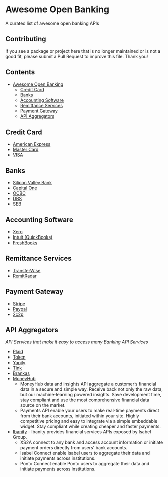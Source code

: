# Awesome Open Banking

A curated list of awesome open banking APIs

## Contributing

If you see a package or project here that is no longer maintained or is not a good fit, please submit a Pull Request to improve this file. Thank you!

## Contents

* [Awesome Open Banking](#awesome-open-banking)
  * [Credit Card](#credit-card)
  * [Banks](#banks)
  * [Accounting Software](#accounting-software)
  * [Remittance Services](#remittance-services)
  * [Payment Gateway](#payment-gateway)
  * [API Aggregators](#api-aggregators)

## Credit Card
  * [American Express](https://developer.americanexpress.com/)
  * [Master Card](https://developer.mastercard.com/)
  * [VISA](https://developer.visa.com/)

## Banks
  * [Silicon Valley Bank](https://www.svb.com/developers)
  * [Capital One](https://developer.capitalone.com/)
  * [OCBC](https://api.ocbc.com/)
  * [DBS](https://www.dbs.com/dbsdevelopers/index.html)
  * [SEB](https://developer.baltics.sebgroup.com/)

## Accounting Software
  * [Xero](https://developer.xero.com/)
  * [Intuit (QuickBooks)](https://www.developer.intuit.com/app/developer/homepage)
  * [FreshBooks](https://www.freshbooks.com/api/start)

## Remittance Services
  * [TransferWise](https://api-docs.transferwise.com/)
  * [RemitRadar](https://remitradar.com/Api/ApiDoc)

## Payment Gateway
  * [Stripe](https://stripe.com/docs)
  * [Paypal](https://developer.paypal.com/)
  * [2c2p](https://developer.2c2p.com/)

## API Aggregators

*API Services that make it easy to access many Banking API Services*

* [Plaid](https://plaid.com/docs/)
* [Token](https://developer.token.io/)
* [Yapily](https://docs.yapily.com/)
* [Tink](https://docs.tink.com/)
* [Brankas](https://brank.as/docs)
* [MoneyHub](https://www.moneyhubenterprise.com/api-overview)
  * MoneyHub data and insights API aggregate a customer’s financial data in a secure and simple way. Receive back not only the raw data, but our machine-learning powered insights. Save development time, stay compliant and use the most comprehensive financial data source on the market. 
  * Payments API enable your users to make real-time payments direct from their bank accounts, initiated within your site. Highly competitive pricing and easy to integrate via a simple embeddable widget. Stay compliant while creating cheaper and faster payments. 
* [Ibanity](https://documentation.ibanity.com/) - Ibanity provides financial services APIs exposed by Isabel Group. 
  * XS2A connect to any bank and access account information or initiate payment orders directly from users' bank accounts.
  * Isabel Connect enable Isabel users to aggregate their data and initiate payments across institutions.
  * Ponto Connect enable Ponto users to aggregate their data and initiate payments across institutions.

